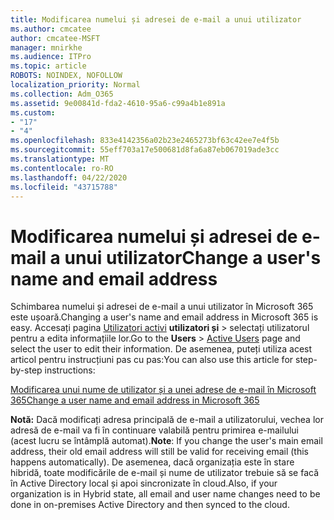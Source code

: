```yaml
---
title: Modificarea numelui și adresei de e-mail a unui utilizator
ms.author: cmcatee
author: cmcatee-MSFT
manager: mnirkhe
ms.audience: ITPro
ms.topic: article
ROBOTS: NOINDEX, NOFOLLOW
localization_priority: Normal
ms.collection: Adm_O365
ms.assetid: 9e00841d-fda2-4610-95a6-c99a4b1e891a
ms.custom:
- "17"
- "4"
ms.openlocfilehash: 833e4142356a02b23e2465273bf63c42ee7e4f5b
ms.sourcegitcommit: 55eff703a17e500681d8fa6a87eb067019ade3cc
ms.translationtype: MT
ms.contentlocale: ro-RO
ms.lasthandoff: 04/22/2020
ms.locfileid: "43715788"
---
```

# <a name="change-a-users-name-and-email-address"></a><span data-ttu-id="15a2b-102">Modificarea numelui și adresei de e-mail a unui utilizator</span><span class="sxs-lookup"><span data-stu-id="15a2b-102">Change a user's name and email address</span></span>

<span data-ttu-id="15a2b-103">Schimbarea numelui și adresei de e-mail a unui utilizator în Microsoft 365 este ușoară.</span><span class="sxs-lookup"><span data-stu-id="15a2b-103">Changing a user's name and email address in Microsoft 365 is easy.</span></span> <span data-ttu-id="15a2b-104">Accesați pagina [Utilizatori activi](https://go.microsoft.com/fwlink/p/?linkid=834822) **utilizatori și** \> selectați utilizatorul pentru a edita informațiile lor.</span><span class="sxs-lookup"><span data-stu-id="15a2b-104">Go to the **Users** \> [Active Users](https://go.microsoft.com/fwlink/p/?linkid=834822) page and select the user to edit their information.</span></span> <span data-ttu-id="15a2b-105">De asemenea, puteți utiliza acest articol pentru instrucțiuni pas cu pas:</span><span class="sxs-lookup"><span data-stu-id="15a2b-105">You can also use this article for step-by-step instructions:</span></span>
  
[<span data-ttu-id="15a2b-106">Modificarea unui nume de utilizator și a unei adrese de e-mail în Microsoft 365</span><span class="sxs-lookup"><span data-stu-id="15a2b-106">Change a user name and email address in Microsoft 365</span></span>](https://docs.microsoft.com/office365/admin/add-users/change-a-user-name-and-email-address)
  
 <span data-ttu-id="15a2b-107">**Notă:** Dacă modificați adresa principală de e-mail a utilizatorului, vechea lor adresă de e-mail va fi în continuare valabilă pentru primirea e-mailului (acest lucru se întâmplă automat).</span><span class="sxs-lookup"><span data-stu-id="15a2b-107">**Note**: If you change the user's main email address, their old email address will still be valid for receiving email (this happens automatically).</span></span> <span data-ttu-id="15a2b-108">De asemenea, dacă organizația este în stare hibridă, toate modificările de e-mail și nume de utilizator trebuie să se facă în Active Directory local și apoi sincronizate în cloud.</span><span class="sxs-lookup"><span data-stu-id="15a2b-108">Also, if your organization is in Hybrid state, all email and user name changes need to be done in on-premises Active Directory and then synced to the cloud.</span></span>